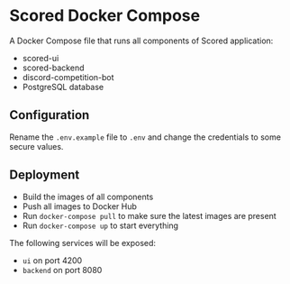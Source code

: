 # Scored Docker Compose

A Docker Compose file that runs all components of Scored application:

* scored-ui
* scored-backend
* discord-competition-bot 
* PostgreSQL database

## Configuration

Rename the `.env.example` file to `.env` and change the credentials to some secure values.

## Deployment

- Build the images of all components
- Push all images to Docker Hub
- Run `docker-compose pull` to make sure the latest images are present
- Run `docker-compose up` to start everything

The following services will be exposed:
- `ui` on port 4200
- `backend` on port 8080